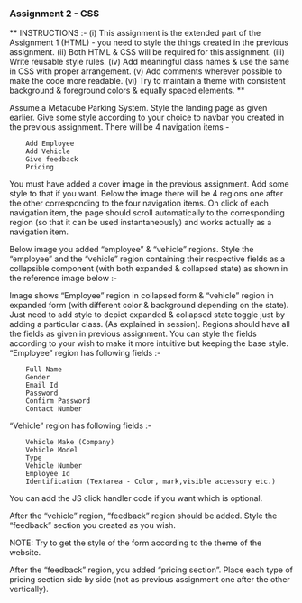 ### Assignment 2 - CSS
** INSTRUCTIONS :-  (i) This assignment is the extended part of the Assignment 1 (HTML) - you need to style the things created in the previous assignment.
		         (ii) Both HTML & CSS will be required for this assignment.
		         (iii) Write reusable style rules.
		         (iv) Add meaningful class names & use the same in CSS with proper arrangement.
		         (v) Add comments wherever possible to make the code more readable.
         (vi) Try to maintain a theme with consistent background & foreground colors & equally spaced elements.	
**

Assume a Metacube Parking System. 
Style the landing page as given earlier. Give some style according to your choice to navbar you created in the previous assignment. There will be 4 navigation items - 

        Add Employee
        Add Vehicle
        Give feedback
        Pricing

You must have added a cover image in the previous assignment. Add some style to that if you want. 
Below the image there will be 4 regions one after the other corresponding to the four navigation items. On click of each navigation item, the page should scroll automatically to the corresponding region (so that it can be used instantaneously) and works actually as a navigation item.

Below image you added “employee” & “vehicle” regions. Style the “employee” and the “vehicle” region containing their respective fields as a collapsible component (with both expanded & collapsed state) as shown in the reference image below :- 



Image shows “Employee” region in collapsed form & “vehicle” region in expanded form (with different color & background depending on the state). Just need to add style to depict expanded & collapsed state toggle just by adding a particular class. (As explained in session).
	Regions should have all the fields as given in previous assignment. You can style the fields according to your wish to make it more intuitive but keeping the base style.
	“Employee” region has following fields :-
  
        Full Name
        Gender
        Email Id
        Password
        Confirm Password
        Contact Number
   
“Vehicle” region has following fields :-

        Vehicle Make (Company)
        Vehicle Model
        Type
        Vehicle Number
        Employee Id
        Identification (Textarea - Color, mark,visible accessory etc.)
You can add the JS click handler code if you want which is optional. 

After the “vehicle” region, “feedback” region should be added. Style the “feedback” section you created as you wish.

NOTE: Try to get the style of the form according to the theme of the website.

After the “feedback” region, you added “pricing section”. Place each type of pricing section side by side (not as previous assignment one after the other vertically).


